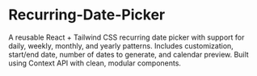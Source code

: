 # Recurring-Date-Picker
A reusable React + Tailwind CSS recurring date picker with support for daily, weekly, monthly, and yearly patterns. Includes customization, start/end date, number of dates to generate, and calendar preview. Built using Context API with clean, modular components.
